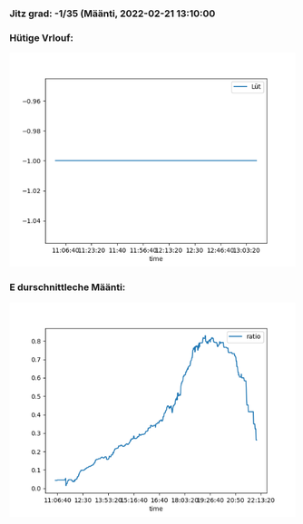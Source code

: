 ### Jitz grad: -1/35 (Määnti, 2022-02-21 13:10:00

### Hütige Vrlouf:
![Graph](Today.png)

### E durschnittleche Määnti:
![Graph](Määnti.png)